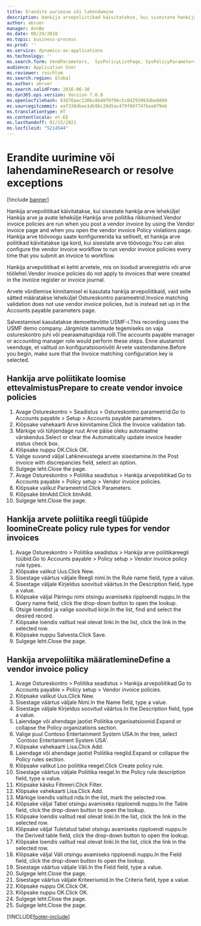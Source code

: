 ```yaml
---
title: Erandite uurimine või lahendamine
description: Hankija arvepoliitikad käivitatakse, kui sisestate hankija arve leheküljel Hankija arve ja avate lehekülje Hankija arve poliitika rikkumised.
author: abruer
manager: AnnBe
ms.date: 08/29/2018
ms.topic: business-process
ms.prod: ''
ms.service: dynamics-ax-applications
ms.technology: ''
ms.search.form: VendParameters,  SysPolicyListPage, SysPolicyParameters, SysPolicySourceDocumentRuleType, SysPolicy, SysPolicySourceDocumentRule, SysQueryForm, SysQueryTableLookUp, SysQueryPrefixLookUp, SysQueryFieldLookUp
audience: Application User
ms.reviewer: roschlom
ms.search.region: Global
ms.author: abruer
ms.search.validFrom: 2016-06-30
ms.dyn365.ops.version: Version 7.0.0
ms.openlocfilehash: 63870aec130bc8b40f0f96c5c0d293993dbe0d49
ms.sourcegitcommit: eaf330dbee1db96c20d5ac479f007747bea079eb
ms.translationtype: HT
ms.contentlocale: et-EE
ms.lasthandoff: 02/15/2021
ms.locfileid: "5214544"
---
```

# <a name="research-or-resolve-exceptions"></a><span data-ttu-id="cc2aa-103">Erandite uurimine või lahendamine</span><span class="sxs-lookup"><span data-stu-id="cc2aa-103">Research or resolve exceptions</span></span>

[!include [banner](../../includes/banner.md)]

<span data-ttu-id="cc2aa-104">Hankija arvepoliitikad käivitatakse, kui sisestate hankija arve leheküljel Hankija arve ja avate lehekülje Hankija arve poliitika rikkumised.</span><span class="sxs-lookup"><span data-stu-id="cc2aa-104">Vendor invoice policies are run when you post a vendor invoice by using the Vendor invoice page and when you open the vendor invoice Policy violations page.</span></span> <span data-ttu-id="cc2aa-105">Hankija arve töövoogu saate konfigureerida ka selliselt, et hankija arve poliitikad käivitatakse iga kord, kui sisestate arve töövoogu.</span><span class="sxs-lookup"><span data-stu-id="cc2aa-105">You can also configure the vendor invoice workflow to run vendor invoice policies every time that you submit an invoice to workflow.</span></span> 

<span data-ttu-id="cc2aa-106">Hankija arvepoliitikad ei kehti arvetele, mis on loodud arveregistris või arve töölehel.</span><span class="sxs-lookup"><span data-stu-id="cc2aa-106">Vendor invoice policies do not apply to invoices that were created in the invoice register or invoice journal.</span></span> 

<span data-ttu-id="cc2aa-107">Arvete võrdlemise kinnitamisel ei kasutata hankija arvepoliitikaid, vaid selle sätted määratakse leheküljel Ostureskontro parameetrid.</span><span class="sxs-lookup"><span data-stu-id="cc2aa-107">Invoice matching validation does not use vendor invoice policies, but is instead set up in the Accounts payable parameters page.</span></span>

<span data-ttu-id="cc2aa-108">Salvestamisel kasutatakse demoettevõtte USMF-i.</span><span class="sxs-lookup"><span data-stu-id="cc2aa-108">This recording uses the USMF demo company.</span></span> <span data-ttu-id="cc2aa-109">Järgmiste sammude tegemiseks on vaja ostureskontro juhi või pearaamatupidaja rolli.</span><span class="sxs-lookup"><span data-stu-id="cc2aa-109">The accounts payable manager or accounting manager role would perform these steps.</span></span> <span data-ttu-id="cc2aa-110">Enne alustamist veenduge, et valitud on konfiguratsioonivõti Arvete vastendamine.</span><span class="sxs-lookup"><span data-stu-id="cc2aa-110">Before you begin, make sure that the Invoice matching configuration key is selected.</span></span>


## <a name="prepare-to-create-vendor-invoice-policies"></a><span data-ttu-id="cc2aa-111">Hankija arve poliitikate loomise ettevalmistus</span><span class="sxs-lookup"><span data-stu-id="cc2aa-111">Prepare to create vendor invoice policies</span></span>
1. <span data-ttu-id="cc2aa-112">Avage Ostureskontro > Seadistus > Ostureskontro parameetrid.</span><span class="sxs-lookup"><span data-stu-id="cc2aa-112">Go to Accounts payable > Setup > Accounts payable parameters.</span></span>
2. <span data-ttu-id="cc2aa-113">Klõpsake vahekaarti Arve kinnitamine.</span><span class="sxs-lookup"><span data-stu-id="cc2aa-113">Click the Invoice validation tab.</span></span>
3. <span data-ttu-id="cc2aa-114">Märkige või tühjendage ruut Arve päise oleku automaatne värskendus.</span><span class="sxs-lookup"><span data-stu-id="cc2aa-114">Select or clear the Automatically update invoice header status check box.</span></span>
4. <span data-ttu-id="cc2aa-115">Klõpsake nuppu OK.</span><span class="sxs-lookup"><span data-stu-id="cc2aa-115">Click OK.</span></span>
5. <span data-ttu-id="cc2aa-116">Valige suvand väljal Lahknevustega arvete sisestamine.</span><span class="sxs-lookup"><span data-stu-id="cc2aa-116">In the Post invoice with discrepancies field, select an option.</span></span>
6. <span data-ttu-id="cc2aa-117">Sulgege leht.</span><span class="sxs-lookup"><span data-stu-id="cc2aa-117">Close the page.</span></span>
7. <span data-ttu-id="cc2aa-118">Avage Ostureskontro > Poliitika seadistus > Hankija arvepoliitikad.</span><span class="sxs-lookup"><span data-stu-id="cc2aa-118">Go to Accounts payable > Policy setup > Vendor invoice policies.</span></span>
8. <span data-ttu-id="cc2aa-119">Klõpsake valikut Parameetrid.</span><span class="sxs-lookup"><span data-stu-id="cc2aa-119">Click Parameters.</span></span>
9. <span data-ttu-id="cc2aa-120">Klõpsake btnAdd.</span><span class="sxs-lookup"><span data-stu-id="cc2aa-120">Click btnAdd.</span></span>
10. <span data-ttu-id="cc2aa-121">Sulgege leht.</span><span class="sxs-lookup"><span data-stu-id="cc2aa-121">Close the page.</span></span>

## <a name="create-policy-rule-types-for-vendor-invoices"></a><span data-ttu-id="cc2aa-122">Hankija arvete poliitika reegli tüüpide loomine</span><span class="sxs-lookup"><span data-stu-id="cc2aa-122">Create policy rule types for vendor invoices</span></span>
1. <span data-ttu-id="cc2aa-123">Avage Ostureskontro > Poliitika seadistus > Hankija arve poliitikareegli tüübid.</span><span class="sxs-lookup"><span data-stu-id="cc2aa-123">Go to Accounts payable > Policy setup > Vendor invoice policy rule types.</span></span>
2. <span data-ttu-id="cc2aa-124">Klõpsake valikut Uus.</span><span class="sxs-lookup"><span data-stu-id="cc2aa-124">Click New.</span></span>
3. <span data-ttu-id="cc2aa-125">Sisestage väärtus väljale Reegli nimi.</span><span class="sxs-lookup"><span data-stu-id="cc2aa-125">In the Rule name field, type a value.</span></span>
4. <span data-ttu-id="cc2aa-126">Sisestage väljale Kirjeldus soovitud väärtus.</span><span class="sxs-lookup"><span data-stu-id="cc2aa-126">In the Description field, type a value.</span></span>
5. <span data-ttu-id="cc2aa-127">Klõpsake väljal Päringu nimi otsingu avamiseks ripploendi nuppu.</span><span class="sxs-lookup"><span data-stu-id="cc2aa-127">In the Query name field, click the drop-down button to open the lookup.</span></span>
6. <span data-ttu-id="cc2aa-128">Otsige loendist ja valige soovitud kirje.</span><span class="sxs-lookup"><span data-stu-id="cc2aa-128">In the list, find and select the desired record.</span></span>
7. <span data-ttu-id="cc2aa-129">Klõpsake loendis valitud real olevat linki.</span><span class="sxs-lookup"><span data-stu-id="cc2aa-129">In the list, click the link in the selected row.</span></span>
8. <span data-ttu-id="cc2aa-130">Klõpsake nuppu Salvesta.</span><span class="sxs-lookup"><span data-stu-id="cc2aa-130">Click Save.</span></span>
9. <span data-ttu-id="cc2aa-131">Sulgege leht.</span><span class="sxs-lookup"><span data-stu-id="cc2aa-131">Close the page.</span></span>

## <a name="define-a-vendor-invoice-policy"></a><span data-ttu-id="cc2aa-132">Hankija arvepoliitika määratlemine</span><span class="sxs-lookup"><span data-stu-id="cc2aa-132">Define a vendor invoice policy</span></span>
1. <span data-ttu-id="cc2aa-133">Avage Ostureskontro > Poliitika seadistus > Hankija arvepoliitikad.</span><span class="sxs-lookup"><span data-stu-id="cc2aa-133">Go to Accounts payable > Policy setup > Vendor invoice policies.</span></span>
2. <span data-ttu-id="cc2aa-134">Klõpsake valikut Uus.</span><span class="sxs-lookup"><span data-stu-id="cc2aa-134">Click New.</span></span>
3. <span data-ttu-id="cc2aa-135">Sisestage väärtus väljale Nimi.</span><span class="sxs-lookup"><span data-stu-id="cc2aa-135">In the Name field, type a value.</span></span>
4. <span data-ttu-id="cc2aa-136">Sisestage väljale Kirjeldus soovitud väärtus.</span><span class="sxs-lookup"><span data-stu-id="cc2aa-136">In the Description field, type a value.</span></span>
5. <span data-ttu-id="cc2aa-137">Laiendage või ahendage jaotist Poliitika organisatsioonid.</span><span class="sxs-lookup"><span data-stu-id="cc2aa-137">Expand or collapse the Policy organizations section.</span></span>
6. <span data-ttu-id="cc2aa-138">Valige puul Contoso Entertainment System USA.</span><span class="sxs-lookup"><span data-stu-id="cc2aa-138">In the tree, select 'Contoso Entertainment System USA'.</span></span>
7. <span data-ttu-id="cc2aa-139">Klõpsake vahekaarti Lisa.</span><span class="sxs-lookup"><span data-stu-id="cc2aa-139">Click Add.</span></span>
8. <span data-ttu-id="cc2aa-140">Laiendage või ahendage jaotist Poliitika reeglid.</span><span class="sxs-lookup"><span data-stu-id="cc2aa-140">Expand or collapse the Policy rules section.</span></span>
9. <span data-ttu-id="cc2aa-141">Klõpsake valikut Loo poliitika reegel.</span><span class="sxs-lookup"><span data-stu-id="cc2aa-141">Click Create policy rule.</span></span>
10. <span data-ttu-id="cc2aa-142">Sisestage väärtus väljale Poliitika reegel.</span><span class="sxs-lookup"><span data-stu-id="cc2aa-142">In the Policy rule description field, type a value.</span></span>
11. <span data-ttu-id="cc2aa-143">Klõpsake käsku Filtreeri.</span><span class="sxs-lookup"><span data-stu-id="cc2aa-143">Click Filter.</span></span>
12. <span data-ttu-id="cc2aa-144">Klõpsake vahekaarti Lisa.</span><span class="sxs-lookup"><span data-stu-id="cc2aa-144">Click Add.</span></span>
13. <span data-ttu-id="cc2aa-145">Märkige loendis valitud rida.</span><span class="sxs-lookup"><span data-stu-id="cc2aa-145">In the list, mark the selected row.</span></span>
14. <span data-ttu-id="cc2aa-146">Klõpsake väljal Tabel otsingu avamiseks ripploendi nuppu.</span><span class="sxs-lookup"><span data-stu-id="cc2aa-146">In the Table field, click the drop-down button to open the lookup.</span></span>
15. <span data-ttu-id="cc2aa-147">Klõpsake loendis valitud real olevat linki.</span><span class="sxs-lookup"><span data-stu-id="cc2aa-147">In the list, click the link in the selected row.</span></span>
16. <span data-ttu-id="cc2aa-148">Klõpsake väljal Tuletatud tabel otsingu avamiseks ripploendi nuppu.</span><span class="sxs-lookup"><span data-stu-id="cc2aa-148">In the Derived table field, click the drop-down button to open the lookup.</span></span>
17. <span data-ttu-id="cc2aa-149">Klõpsake loendis valitud real olevat linki.</span><span class="sxs-lookup"><span data-stu-id="cc2aa-149">In the list, click the link in the selected row.</span></span>
18. <span data-ttu-id="cc2aa-150">Klõpsake väljal Väli otsingu avamiseks ripploendi nuppu.</span><span class="sxs-lookup"><span data-stu-id="cc2aa-150">In the Field field, click the drop-down button to open the lookup.</span></span>
19. <span data-ttu-id="cc2aa-151">Sisestage väärtus väljale Väli.</span><span class="sxs-lookup"><span data-stu-id="cc2aa-151">In the Field field, type a value.</span></span>
20. <span data-ttu-id="cc2aa-152">Sulgege leht.</span><span class="sxs-lookup"><span data-stu-id="cc2aa-152">Close the page.</span></span>
21. <span data-ttu-id="cc2aa-153">Sisestage väärtus väljale Kriteeriumid.</span><span class="sxs-lookup"><span data-stu-id="cc2aa-153">In the Criteria field, type a value.</span></span>
22. <span data-ttu-id="cc2aa-154">Klõpsake nuppu OK.</span><span class="sxs-lookup"><span data-stu-id="cc2aa-154">Click OK.</span></span>
23. <span data-ttu-id="cc2aa-155">Klõpsake nuppu OK.</span><span class="sxs-lookup"><span data-stu-id="cc2aa-155">Click OK.</span></span>
24. <span data-ttu-id="cc2aa-156">Sulgege leht.</span><span class="sxs-lookup"><span data-stu-id="cc2aa-156">Close the page.</span></span>
25. <span data-ttu-id="cc2aa-157">Sulgege leht.</span><span class="sxs-lookup"><span data-stu-id="cc2aa-157">Close the page.</span></span>



[!INCLUDE[footer-include](../../../includes/footer-banner.md)]